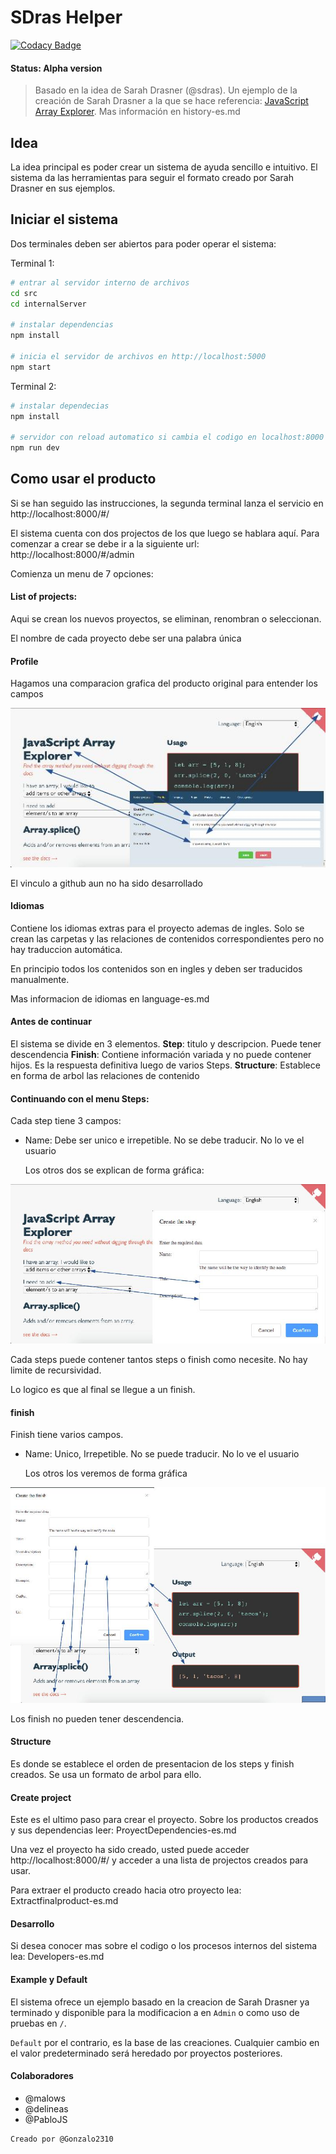 # SDras Helper
[![Codacy Badge](https://api.codacy.com/project/badge/Grade/1725baabb7114607bbd116f394f06e00)](https://www.codacy.com/app/godan2310/SDras-Helper?utm_source=github.com&amp;utm_medium=referral&amp;utm_content=Gonzalo2310/SDras-Helper&amp;utm_campaign=Badge_Grade)

#### Status: Alpha version

> Basado en la idea de Sarah Drasner (@sdras). Un ejemplo de la creación de Sarah Drasner a la que se hace referencia:  [JavaScript Array Explorer](https://codepen.io/sdras/full/gogVRX/). Mas información en history-es.md

## Idea

La idea principal es poder crear un sistema de ayuda sencillo e intuitivo. El sistema da las herramientas para seguir el formato creado por Sarah Drasner en sus ejemplos.

## Iniciar el sistema

Dos terminales deben ser abiertos para poder operar el sistema:

Terminal 1:

``` bash
# entrar al servidor interno de archivos
cd src
cd internalServer

# instalar dependencias
npm install

# inicia el servidor de archivos en http://localhost:5000
npm start
```
Terminal 2:
``` bash
# instalar dependecias
npm install

# servidor con reload automatico si cambia el codigo en localhost:8000
npm run dev
```

## Como usar el producto

Si se han seguido las instrucciones, la segunda terminal lanza el servicio en http://localhost:8000/#/

El sistema cuenta con dos projectos de los que luego se hablara aquí. Para comenzar a crear se debe ir a la siguiente url: http://localhost:8000/#/admin

Comienza un menu de 7 opciones:

#### List of projects:

Aqui se crean los nuevos proyectos, se eliminan, renombran o seleccionan.

El nombre de cada proyecto debe ser una palabra única

#### Profile

Hagamos una comparacion grafica del producto original para entender los campos

![profile example](images/profile.jpg)

El vinculo a github aun no ha sido desarrollado

#### Idiomas

Contiene los idiomas extras para el proyecto ademas de ingles. Solo se crean las carpetas y las relaciones de contenidos correspondientes pero no hay traduccion automática.

En principio todos los contenidos son en ingles y deben ser traducidos manualmente.

Mas informacion de idiomas en language-es.md

#### Antes de continuar

El sistema se divide en 3 elementos.
**Step**: titulo y descripcion. Puede tener descendencia
**Finish**: Contiene información variada y no puede contener hijos. Es la respuesta definitiva luego de varios Steps.
**Structure**: Establece en forma de arbol las relaciones de contenido

#### Continuando con el menu Steps:

Cada step tiene 3 campos: 

* Name: Debe ser unico e irrepetible. No se debe traducir. No lo ve el usuario

  Los otros dos se explican de forma gráfica:

![Steps](images/steps.jpg)

Cada steps puede contener tantos steps o finish como necesite. No hay limite de recursividad.

Lo logico es que al final se llegue a un finish.

####  finish

Finish tiene varios campos. 

* Name: Unico, Irrepetible. No se puede traducir. No lo ve el usuario

  Los otros los veremos de forma gráfica

![finish](images/finish.jpg)

Los finish no pueden tener descendencia.

#### Structure

Es donde se establece el orden de presentacion de los steps y finish creados. Se usa un formato de arbol para ello.

#### Create project

Este es el ultimo paso para crear el proyecto. Sobre los productos creados y sus dependencias leer: ProyectDependencies-es.md

Una vez el proyecto ha sido creado, usted puede acceder http://localhost:8000/#/ y acceder a una lista de projectos creados para usar.

Para extraer el producto creado hacia otro proyecto lea: Extractfinalproduct-es.md

#### Desarrollo

Si desea conocer mas sobre el codigo o los procesos internos del sistema lea: Developers-es.md

#### Example y Default

El sistema ofrece un ejemplo basado en la creacion de Sarah Drasner ya terminado y disponible para la modificacion a en `Admin` o como uso de pruebas en `/`.

`Default`  por el contrario, es la base de las creaciones. Cualquier cambio en el valor predeterminado será heredado por proyectos posteriores.



#### Colaboradores

* @malows 
* @delineas
* @PabloJS



```
Creado por @Gonzalo2310
```